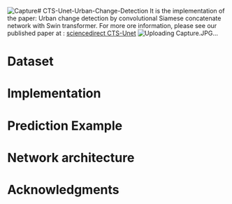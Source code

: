 ![Capture](https://github.com/farnoosh72/change_detection/assets/44938531/a7df528d-8670-47dc-bcf7-1a4e6ab831d6)# CTS-Unet-Urban-Change-Detection
It is the implementation of the paper: Urban change detection by convolutional Siamese concatenate network with Swin transformer.
For more ore information, please see our published paper at : [sciencedirect CTS-Unet](https://www.sciencedirect.com/science/article/abs/pii/S027311772300618X)
![Uploading Capture.JPG…]()

# Dataset

# Implementation

# Prediction Example

# Network architecture

# Acknowledgments
